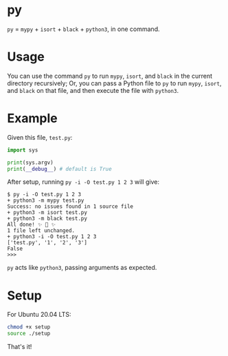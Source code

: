 # py
`py` = `mypy` + `isort` + `black` + `python3`, in one command.

# Usage

You can use the command `py` to run `mypy`, `isort`, and `black` in the current directory recursively; Or, you can pass a Python file to `py` to run `mypy`, `isort`, and `black` on that file, and then execute the file with `python3`.

# Example

Given this file, `test.py`:

```py
import sys

print(sys.argv)
print(__debug__) # default is True
```

After setup, running `py -i -O test.py 1 2 3` will give:

```
$ py -i -O test.py 1 2 3
+ python3 -m mypy test.py
Success: no issues found in 1 source file
+ python3 -m isort test.py
+ python3 -m black test.py
All done! ✨ 🍰 ✨
1 file left unchanged.
+ python3 -i -O test.py 1 2 3
['test.py', '1', '2', '3']
False
>>>
```

`py` acts like `python3`, passing arguments as expected.

# Setup

For Ubuntu 20.04 LTS:

```bash
chmod +x setup
source ./setup
```

That's it!
